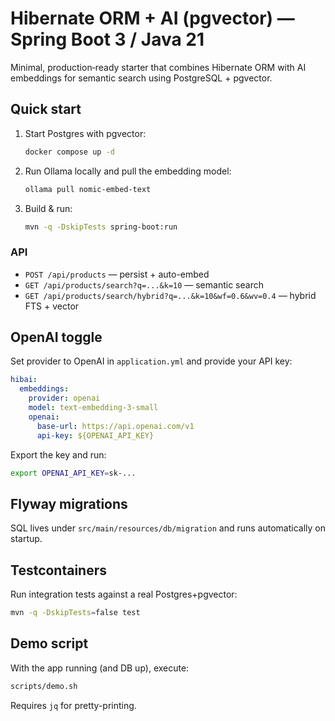 # Hibernate ORM + AI (pgvector) — Spring Boot 3 / Java 21

Minimal, production‑ready starter that combines Hibernate ORM with AI embeddings for semantic search using PostgreSQL + pgvector.

## Quick start
1. Start Postgres with pgvector:
   ```bash
   docker compose up -d
   ```
2. Run Ollama locally and pull the embedding model:
   ```bash
   ollama pull nomic-embed-text
   ```
3. Build & run:
   ```bash
   mvn -q -DskipTests spring-boot:run
   ```

### API
- `POST /api/products` — persist + auto-embed
- `GET /api/products/search?q=...&k=10` — semantic search
- `GET /api/products/search/hybrid?q=...&k=10&wf=0.6&wv=0.4` — hybrid FTS + vector

## OpenAI toggle
Set provider to OpenAI in `application.yml` and provide your API key:
```yaml
hibai:
  embeddings:
    provider: openai
    model: text-embedding-3-small
    openai:
      base-url: https://api.openai.com/v1
      api-key: ${OPENAI_API_KEY}
```
Export the key and run:
```bash
export OPENAI_API_KEY=sk-...
```

## Flyway migrations
SQL lives under `src/main/resources/db/migration` and runs automatically on startup.

## Testcontainers
Run integration tests against a real Postgres+pgvector:
```bash
mvn -q -DskipTests=false test
```

## Demo script
With the app running (and DB up), execute:
```bash
scripts/demo.sh
```
Requires `jq` for pretty-printing.
